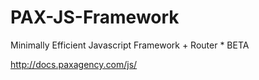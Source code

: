 # PAX-JS-Framework
Minimally Efficient Javascript Framework + Router * BETA

http://docs.paxagency.com/js/



